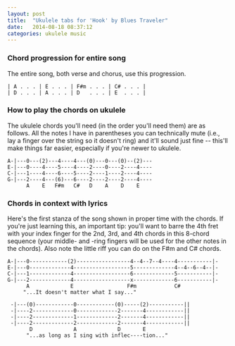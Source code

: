 ```yaml
---
layout: post
title:  "Ukulele tabs for 'Hook' by Blues Traveler"
date:   2014-08-18 08:37:12
categories: ukulele music
---
```


### Chord progression for entire song
The entire song, both verse and chorus, use this progression.

    | A . . . | E . . . | F#m . . . | C# . . . |
    | D . . . | A . . . | D   . . . | E  . . . |


### How to play the chords on ukulele
The ukulele chords you'll need (in the order you'll need them) are as follows. All the notes I have in parentheses you can technically mute (i.e., lay a finger over the string so it doesn't ring) and it'll sound just fine -- this'll make things far easier, especially if you're newer to ukulele.

    A-|---0---(2)---4----4---(0)---0---(0)--(2)---
    E-|---0----4----5----4----2----0----2----4----
    C-|---1----4----6----5----2----1----2----4----
    G-|---2----4---(6)---6----2----2----2----4----
          A    E   F#m   C#   D    A    D    E 


### Chords in context with lyrics
Here's the first stanza of the song shown in proper time with the chords. If you're just learning this, an important tip: you'll want to barre the 4th fret with your index finger for the 2nd, 3rd, and 4th chords in this 8-chord sequence (your middle- and -ring fingers will be used for the other notes in the chords). Also note the little riff you can do on the F#m and C# chords.

    A-|---0------------(2)-----------------4--4--7--4----4-----------|-
    E-|---0-------------4------------------5-------------4--4--6--4--|-
    C-|---1-------------4------------------6-------------5-----------|-
    G-|---2-------------4------------------x-------------6-----------|-
          A             E                 F#m            C# 
         "...It doesn't matter what I say..."

     -|---(0)------------0------------(0)-----(2)-----------||
     -|----2-------------0-------------2-------4------------||
     -|----2-------------1-------------2-------4------------||
     -|----2-------------2-------------2-------4------------||
           D             A             D       E 
          "...as long as I sing with inflec----tion..."